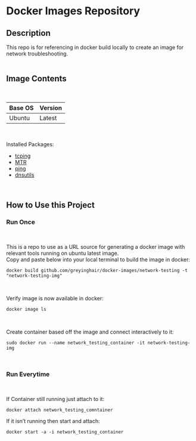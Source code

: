 # Docker Images Repository

## Description

This repo is for referencing in docker build locally to create an image for network troubleshooting. </br>
</br>


## Image Contents


</br>

Base OS | Version | 
------- | ------- |
Ubuntu  | Latest  |

</br>

Installed Packages: </br>
 - [tcping](https://neoctobers.readthedocs.io/en/latest/linux/tcpping_on_ubuntu.html)
 - [MTR](https://en.wikipedia.org/wiki/MTR_(software))
 - [ping](https://packages.ubuntu.com/search?keywords=inetutils-ping)
 - [dnsutils](https://packages.ubuntu.com/jammy/i386/bind9-dnsutils/filelist)
</br>

## How to Use this Project
### Run Once
</br>

This is a repo to use as a URL source for generating a docker image with relevant tools running on ubuntu latest image.  
Copy and paste below into your local terminal to build the image in docker: </br>

    docker build github.com/greyinghair/docker-images/network-testing -t "network-testing-img"

</br>

Verify image is now available in docker: </br>

    docker image ls

</br>

Create container based off the image and connect interactively to it: </br>

    sudo docker run --name network_testing_container -it network-testing-img

</br>

### Run Everytime 
</br> 

If Container still running just attach to it: </br>

	docker attach network_testing_comntainer

If it isn’t running then start and attach: </br>
	
    docker start -a -i network_testing_container

</br>
